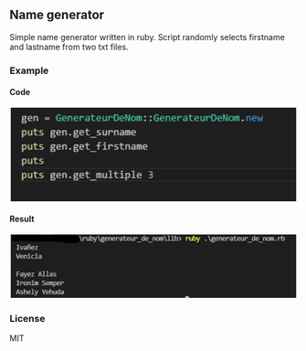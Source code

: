 ## Name generator

Simple name generator written in ruby.
Script randomly selects firstname and lastname from two txt files.

### Example

#### Code
<p align="center">
  <img src="./img/code.png" width="500">
</p>

#### Result
<p align="center">
  <img src="./img/result.png" width="500">
</p>


### License
MIT
